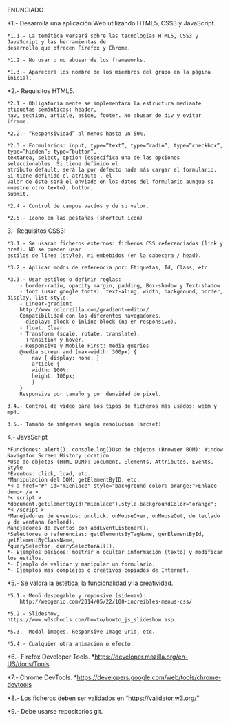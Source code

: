 ENUNCIADO

*1.- Desarrolla una aplicación Web utilizando HTML5, CSS3 y JavaScript.

	*1.1.- La temática versará sobre las tecnologías HTML5, CSS3 y JavaScript y las herramientas de
	desarrollo que ofrecen Firefox y Chrome.
	
	*1.2.- No usar o no abusar de los frameworks.
	
	*1.3.- Aparecerá los nombre de los miembros del grupo en la página inicial.
	
*2.- Requisitos HTML5.

	*2.1.- Obligatoria mente se implementará la estructura mediante etiquetas semánticas: header,
	nav, section, article, aside, footer. No abusar de div y evitar iframe.
	
	*2.2.- “Responsividad” al menos hasta un 50%.
	
	*2.3.- Formularios: input, type=”text”, type=”radio”, type=”checkbox”, type=”hidden”; type=”button”,
	textarea, select, option (especifica una de las opciones seleccionables. Si tiene definido el
	atributo default, será la por defecto nada más cargar el formulario. Si tiene definido el atributo , el
	valor de éste será el enviado en los datos del formulario aunque se muestre otro texto), button,
	submit.
	
	*2.4.- Control de campos vacíos y de su valor.
	
	*2.5.- Icono en las pestañas (shortcut icon)
	
3.- Requisitos CSS3:

	*3.1.- Se usaran ficheros externos: ficheros CSS referenciados (link y href). NO se pueden usar
	estilos de línea (style), ni embebidos (en la cabecera / head).
	
	*3.2.- Aplicar modos de referencia por: Etiquetas, Id, Class, etc.
	
	*3.3.- Usar estilos o definir reglas:
		- border-radiu, opacity margin, padding, Box-shadow y Text-shadow
		- font (usar google fonts), text-aling, width, background, border, display, list-style.
		- Linear-gradient
		http://www.colorzilla.com/gradient-editor/
		Compatibilidad con los diferentes navegadores.
		- display: block e inline-block (no en responsive).
		- float. Clear
		- Transform (scale, rotate, translate).
		- Transition y hover.
		- Responsive y Mobile First: media queries
		@media screen and (max-width: 300px) {
			nav { display: none; }
			article {
			width: 100%;
			height: 100px;
			}
		}
		Responsive por tamaño y por densidad de pixel.
		
	3.4.- Control de video para los tipos de ficheros más usados: webm y mp4.
	
	3.5.- Tamaño de imágenes según resolución (srcset)
	
4.- JavaScript

	*Funciones: alert(), console.log()Uso de objetos (Browser BOM): Window Navigator Screen History Location
	*Uso de objetos (HTML DOM): Document, Elements, Attributes, Events, Style
	*Eventos: click, load, etc.
	*Manipulación del DOM: getElementByID, etc.
	*< a href="#" id="mienlace" style="background-color: orange;">Enlace demo< /a >
	*< script >
	*document.getElementById("mienlace").style.backgroundColor="orange";
	*< /script >
	*Manejadores de eventos: onclick, onMouseOver, onMouseOut, de teclado y de ventana (onload).
	Manejadores de eventos con addEventListener().
	*Selectores o referencias: getElementsByTagName, gerElementById, getElementByClassName,
	*querySelector, querySelectorAll().
	*- Ejemplos básicos: mostrar o ocultar información (texto) y modificar los estilos.
	*- Ejemplo de validar y manipular un formulario.
	*- Ejemplos mas complejos o creativos copiados de Internet.
	
*5.- Se valora la estética, la funcionalidad y la creatividad.

	*5.1.- Menú despegable y reponsive (sidenav):
		http://webgenio.com/2014/05/22/100-increibles-menus-css/
	
	*5.2.- Slideshow, https://www.w3schools.com/howto/howto_js_slideshow.asp
	
	*5.3.- Modal images. Responsive Image Grid, etc.
	
	*5.4.- Cualquier otra animación o efecto.
	
*6.- Firefox Developer Tools.
	*https://developer.mozilla.org/en-US/docs/Tools
	
*7.- Chrome DevTools.
	*https://developers.google.com/web/tools/chrome-devtools
	
*8.- Los ficheros deben ser validados en “https://validator.w3.org/”

*9.- Debe usarse repositorios git.
